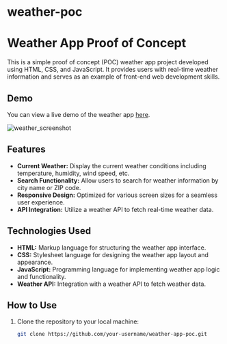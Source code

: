 # weather-poc
# Weather App Proof of Concept

This is a simple proof of concept (POC) weather app project developed using HTML, CSS, and JavaScript. It provides users with real-time weather information and serves as an example of front-end web development skills.

## Demo

You can view a live demo of the weather app [here](https://your-weatherapp-demo-url.com).

![weather_screenshot](https://github.com/Akshithpulishetti/weather-poc/assets/167102177/fbb23776-1348-4ff8-9f24-b35ef5ddb55c)


## Features

- **Current Weather:** Display the current weather conditions including temperature, humidity, wind speed, etc.
- **Search Functionality:** Allow users to search for weather information by city name or ZIP code.
- **Responsive Design:** Optimized for various screen sizes for a seamless user experience.
- **API Integration:** Utilize a weather API to fetch real-time weather data.

## Technologies Used

- **HTML:** Markup language for structuring the weather app interface.
- **CSS:** Stylesheet language for designing the weather app layout and appearance.
- **JavaScript:** Programming language for implementing weather app logic and functionality.
- **Weather API:** Integration with a weather API to fetch weather data.

## How to Use

1. Clone the repository to your local machine:

   ```bash
   git clone https://github.com/your-username/weather-app-poc.git
